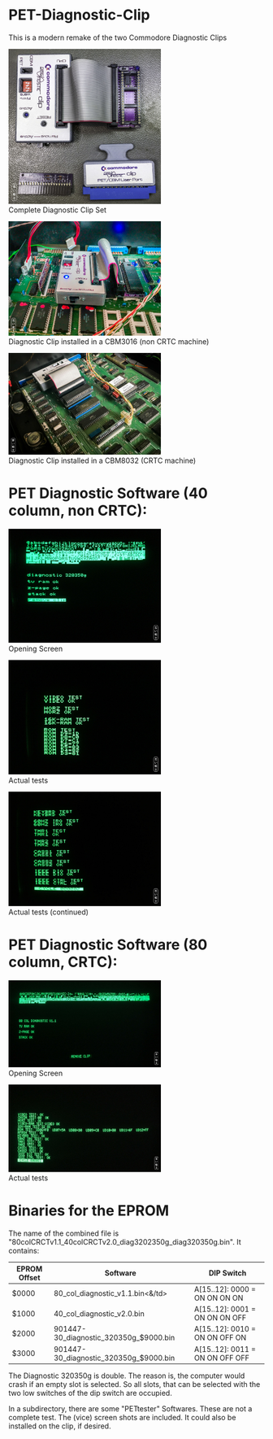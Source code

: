 # PET-Diagnostic-Clip
This is a modern remake of the two Commodore Diagnostic Clips

<img src="https://github.com/svenpetersen1965/PET-Diagnostic-Clip/blob/main/PET_Diagnostic_Clip/Rev.%202/Pictures/3934_-_diagnostic_clip_set.JPG" width="300" alt="Diagnostic Clip (complete)"><br>Complete Diagnostic Clip Set

<img src="https://github.com/svenpetersen1965/PET-Diagnostic-Clip/blob/main/PET_Diagnostic_Clip/Rev.%202/Pictures/3933_-_test_in_3016.JPG" width="300" alt="Diagnostic Clip in CBM3016"><br>Diagnostic Clip installed in a CBM3016 (non CRTC machine)

<img src="https://github.com/svenpetersen1965/PET-Diagnostic-Clip/blob/main/PET_Diagnostic_Clip/Rev.%202/Pictures/3827_-_test_clipv2_8032.JPG" width="300" alt="Diagnostic Clip in CBM8032"><br>Diagnostic Clip installed in a CBM8032 (CRTC machine)

# PET Diagnostic Software (40 column, non CRTC):<br>
<img src="https://github.com/svenpetersen1965/PET-Diagnostic-Clip/blob/main/PET_Diagnostic_Clip/Rev.%202/Pictures/3815_-_diag320350g_start.JPG" width="300" alt="40col non CRTC Start"><br>Opening Screen

<img src="https://github.com/svenpetersen1965/PET-Diagnostic-Clip/blob/main/PET_Diagnostic_Clip/Rev.%202/Pictures/3816_-_diag_320350g_loop1.JPG" width="300" alt="40col non CRTC Tests"><br>Actual tests

<img src="https://github.com/svenpetersen1965/PET-Diagnostic-Clip/blob/main/PET_Diagnostic_Clip/Rev.%202/Pictures/3817_-_diag_320350g_loop2.JPG" width="300" alt="40col non CRTC Tests"><br>Actual tests (continued)



# PET Diagnostic Software (80 column, CRTC):<br>
<img src="https://github.com/svenpetersen1965/PET-Diagnostic-Clip/blob/main/PET_Diagnostic_Clip/Rev.%202/Pictures/3824_-_80col_diag_v1.1_start.JPG" width="300" alt="80col CRTC Start"><br>Opening Screen

<img src="https://github.com/svenpetersen1965/PET-Diagnostic-Clip/blob/main/PET_Diagnostic_Clip/Rev.%202/Pictures/3826_-_80col_diag_v1.1_loop.JPG" width="300" alt="80col CRTC Tests"><br>Actual tests

# Binaries for the EPROM
The name of the combined file is "80colCRCTv1.1_40colCRCTv2.0_diag3202350g_diag320350g.bin". It contains:
<table>
  <thead>
    <tr>
      <th>EPROM Offset</th><th>Software</th><th>DIP Switch</th>
    </tr>
  </thead>
  <tbody>
    <tr>
      <td>$0000</td><td>80_col_diagnostic_v1.1.bin<&/td><td>A[15..12]: 0000 =  ON  ON  ON  ON</td>
    </tr>
    <tr>
      <td>$1000</td><td>40_col_diagnostic_v2.0.bin</td><td>A[15..12]: 0001 =  ON  ON  ON  OFF</td>
    </tr>
    <tr>
      <td>$2000</td><td>901447-30_diagnostic_320350g_$9000.bin</td><td>A[15..12]: 0010 =  ON  ON  OFF ON</td>
    </tr>
    <tr>
      <td>$3000</td><td>901447-30_diagnostic_320350g_$9000.bin</td><td>A[15..12]: 0011 =  ON  ON  OFF OFF</td>
    </tr>
 </tbody>
</table>    
    
The Diagnostic 320350g is double. The reason is, the computer would crash if an empty slot is selected. So all slots, that can be selected with the two low switches of the dip switch are occupied.

In a subdirectory, there are some "PETtester" Softwares. These are not a complete test. The (vice) screen shots are included. It could also be installed on the clip, if desired. 

